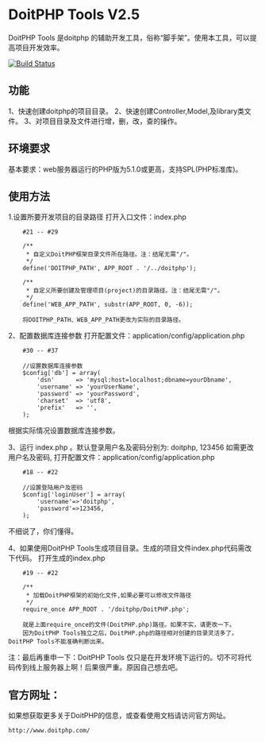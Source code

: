 DoitPHP Tools V2.5
=============================
DoitPHP Tools 是doitphp 的辅助开发工具，俗称“脚手架”。使用本工具，可以提高项目开发效率。

[![Build Status](http://www.doitphp.com/assets/images/doitphp_friendlink_logo.jpg)](http://www.doitphp.com)

功能
------------
1、快速创建doitphp的项目目录。
2、快速创建Controller,Model,及library类文件。
3、对项目目录及文件进行增，删，改，查的操作。


环境要求
------------
基本要求：web服务器运行的PHP版为5.1.0或更高，支持SPL(PHP标准库)。


使用方法
------------
1.设置所要开发项目的目录路径
打开入口文件：index.php

		#21 -- #29

		/**
		 * 自定义DoitPHP框架目录文件所在路径。注：结尾无需"/"。
		 */
		define('DOITPHP_PATH', APP_ROOT . '/../doitphp');

		/**
		 * 自定义所要创建及管理项目(project)的目录路径。注：结尾无需"/"。
		 */
		define('WEB_APP_PATH', substr(APP_ROOT, 0, -6));

		将DOITPHP_PATH、WEB_APP_PATH更改为实际的目录路径。

2、配置数据库连接参数
打开配置文件：application/config/application.php

		#30 -- #37

		//设置数据库连接参数
		$config['db'] = array(
			'dsn'      => 'mysql:host=localhost;dbname=yourDbname',
			'username' => 'yourUserName',
			'password' => 'yourPassword',
			'charset'  => 'utf8',
			'prefix'   => '',
		);

根据实际情况设置数据库连接参数。

3、运行 index.php 。默认登录用户名及密码分别为: doitphp, 123456
如需更改用户名及密码, 打开配置文件：application/config/application.php

		#18 -- #22

		//设置登陆用户及密码
		$config['loginUser'] = array(
			'username'=>'doitphp',
			'password'=>123456,
		);

不细说了，你们懂得。

4、如果使用DoitPHP Tools生成项目目录。生成的项目文件index.php代码需改下代码。
打开生成的index.php

		#19 -- #22

		/**
		 * 加载DoitPHP框架的初始化文件,如果必要可以修改文件路径
		 */
		require_once APP_ROOT . '/doitphp/DoitPHP.php';

		就是上面require_once的文件(DoitPHP.php)路径。如果不实，请更改一下。
		因为DoitPHP Tools独立之后，DoitPHP.php的路径相对创建的目录灵活多了。DoitPHP Tools不能准确判断出来。



注：最后再重申一下：DoitPHP Tools 仅只是在开发环境下运行的。切不可将代码传到线上服务器上啊！后果很严重。原因自己想去吧。

官方网址：
------------
如果想获取更多关于DoitPHP的信息，或查看使用文档请访问官方网址。
	
	http://www.doitphp.com/